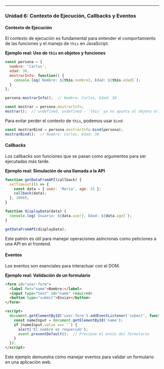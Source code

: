 ---

### **Unidad 6: Contexto de Ejecución, Callbacks y Eventos**

#### **Contexto de Ejecución**
El contexto de ejecución es fundamental para entender el comportamiento de las funciones y el manejo de `this` en JavaScript.

**Ejemplo real: Uso de `this` en objetos y funciones**
```javascript
const persona = {
  nombre: 'Carlos',
  edad: 30,
  mostrarInfo: function() {
    console.log(`Nombre: ${this.nombre}, Edad: ${this.edad}`);
  }
};

persona.mostrarInfo();  // Nombre: Carlos, Edad: 30

const mostrar = persona.mostrarInfo;
mostrar();  // undefined, undefined - `this` ya no apunta al objeto original
```

Para evitar perder el contexto de `this`, podemos usar `bind`:
```javascript
const mostrarBind = persona.mostrarInfo.bind(persona);
mostrarBind();  // Nombre: Carlos, Edad: 30
```

#### **Callbacks**
Los callbacks son funciones que se pasan como argumentos para ser ejecutadas más tarde.

**Ejemplo real: Simulación de una llamada a la API**
```javascript
function getDataFromAPI(callback) {
  setTimeout(() => {
    const data = { user: 'Maria', age: 25 };
    callback(data);
  }, 1000);
}

function displayData(data) {
  console.log(`Usuario: ${data.user}, Edad: ${data.age}`);
}

getDataFromAPI(displayData);
```

Este patrón es útil para manejar operaciones asíncronas como peticiones a una API en el frontend.

#### **Eventos**
Los eventos son esenciales para interactuar con el DOM.

**Ejemplo real: Validación de un formulario**
```html
<form id="user-form">
  <label for="name">Nombre:</label>
  <input type="text" id="name" required>
  <button type="submit">Enviar</button>
</form>

<script>
  document.getElementById('user-form').addEventListener('submit', function(event) {
    const nameInput = document.getElementById('name');
    if (nameInput.value === '') {
      alert('El nombre es requerido');
      event.preventDefault();  // Previene el envío del formulario
    }
  });
</script>
```

Este ejemplo demuestra cómo manejar eventos para validar un formulario en una aplicación web.
